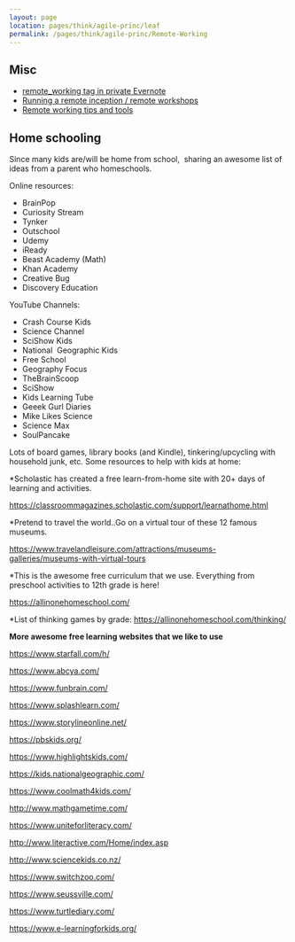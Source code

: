 ```yaml
---
layout: page
location: pages/think/agile-princ/leaf
permalink: /pages/think/agile-princ/Remote-Working
---
```



## Misc

- [remote_working tag in private Evernote](https://www.evernote.com/client/web?login=true#?an=true&n=43f30c47-1116-457e-bc4b-4834d8eef053&query=tag%1Fremote_working%1FtagGuid%3A16f45b2c-49c8-4717-90b2-16a8dedc4b6c%1Eview%3AVIEW%2FALL_NOTES&)
- [Running a remote inception / remote workshops](/pages/think/events/workshops/Remote-Inception)
- [Remote working tips and tools](/pages/think/agile-princ/Remote-Working-Tools-And-Tips)

## Home schooling

Since many kids are/will be home from school,  sharing an awesome list of ideas from a parent who homeschools.

Online resources:

- BrainPop
- Curiosity Stream
- Tynker
- Outschool
- Udemy
- iReady
- Beast Academy (Math)
- Khan Academy
- Creative Bug
- Discovery Education

YouTube Channels:

- Crash Course Kids
- Science Channel
- SciShow Kids
- National  Geographic Kids
- Free School
- Geography Focus
- TheBrainScoop
- SciShow
- Kids Learning Tube
- Geeek Gurl Diaries
- Mike Likes Science
- Science Max
- SoulPancake

Lots of board games, library books (and Kindle), tinkering/upcycling with household junk, etc.
Some resources to help with kids at home:

*Scholastic has created a free learn-from-home site with 20+ days of learning and activities.

https://classroommagazines.scholastic.com/support/learnathome.html

*Pretend to travel the world..Go on a virtual tour of these 12 famous museums.

https://www.travelandleisure.com/attractions/museums-galleries/museums-with-virtual-tours

*This is the awesome free curriculum that we use. Everything from preschool activities to 12th grade is here!

https://allinonehomeschool.com/

*List of thinking games by grade: https://allinonehomeschool.com/thinking/

**More awesome free learning websites that we like to use**

https://www.starfall.com/h/

https://www.abcya.com/

https://www.funbrain.com/

https://www.splashlearn.com/

https://www.storylineonline.net/

https://pbskids.org/

https://www.highlightskids.com/

https://kids.nationalgeographic.com/

https://www.coolmath4kids.com/

http://www.mathgametime.com/

https://www.uniteforliteracy.com/

http://www.literactive.com/Home/index.asp

http://www.sciencekids.co.nz/

https://www.switchzoo.com/

https://www.seussville.com/

https://www.turtlediary.com/

https://www.e-learningforkids.org/